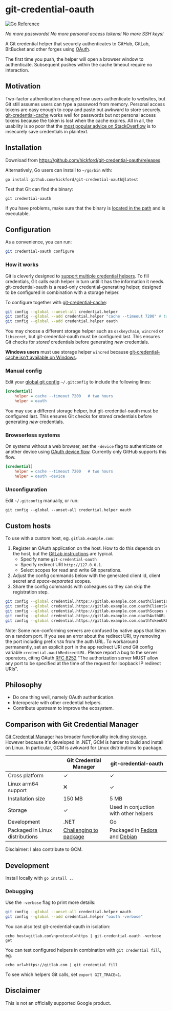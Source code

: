 git-credential-oauth
====================

[![Go Reference](https://pkg.go.dev/badge/github.com/hickford/git-credential-oauth.svg)](https://pkg.go.dev/github.com/hickford/git-credential-oauth)

*No more passwords! No more personal access tokens! No more SSH keys!*

A Git credential helper that securely authenticates to GitHub, GitLab, BitBucket and other forges using [OAuth](https://oauth.net/).

The first time you push, the helper will open a browser window to authenticate. Subsequent pushes within the cache timeout require no interaction.

## Motivation

Two-factor authentication changed how users authenticate to websites, but Git still assumes users can type a password from memory. Personal access tokens are easy enough to copy and paste but awkward to store securely. [git-credential-cache](https://git-scm.com/docs/git-credential-cache) works well for passwords but not personal access tokens because the token is lost when the cache expires. All in all, the usability is so poor that the [most popular advice on StackOverflow](https://stackoverflow.com/a/35942890/284795) is to insecurely save credentials in plaintext.

## Installation

Download from https://github.com/hickford/git-credential-oauth/releases

Alternatively, Go users can install to `~/go/bin` with:

	go install github.com/hickford/git-credential-oauth@latest

Test that Git can find the binary:

	git credential-oauth

If you have problems, make sure that the binary is [located in the path](https://superuser.com/a/284351/62691) and is executable.

## Configuration

As a convenience, you can run:

```sh
git credential-oauth configure
```

### How it works

Git is cleverly designed to [support multiple credential helpers](https://git-scm.com/docs/gitcredentials#_custom_helpers). To fill credentials, Git calls each helper in turn until it has the information it needs. git-credential-oauth is a read-only credential-generating helper, designed to be configured in combination with a storage helper.

To configure together with [git-credential-cache](https://git-scm.com/docs/git-credential-cache):

```sh
git config --global --unset-all credential.helper
git config --global --add credential.helper "cache --timeout 7200" # two hours
git config --global --add credential.helper oauth
```

You may choose a different storage helper such as `osxkeychain`, `wincred` or `libsecret`, but git-credential-oauth must be configured last. This ensures Git checks for *stored* credentials before generating *new* credentials.

**Windows users** must use storage helper `wincred` because [git-credential-cache isn't available on Windows](https://github.com/git-for-windows/git/issues/3892).

### Manual config

Edit your [global git config](https://git-scm.com/docs/git-config#FILES) `~/.gitconfig` to include the following lines:

```ini
[credential]
	helper = cache --timeout 7200	# two hours
	helper = oauth
```

You may use a different storage helper, but git-credential-oauth must be configured last. This ensures Git checks for *stored* credentials before generating *new* credentials.

### Browserless systems

On systems without a web browser, set the `-device` flag to authenticate on another device using [OAuth device flow](https://www.rfc-editor.org/rfc/rfc8628). Currently only GitHub supports this flow.

```ini
[credential]
	helper = cache --timeout 7200	# two hours
	helper = oauth -device
```

### Unconfiguration

Edit `~/.gitconfig` manually, or run:

	git config --global --unset-all credential.helper oauth

## Custom hosts

To use with a custom host, eg. `gitlab.example.com`:

1. Register an OAuth application on the host. How to do this depends on the host, but the [GitLab instructions](https://docs.gitlab.com/ee/integration/oauth_provider.html#user-owned-applications) are typical.
	* Specify name `git-credential-oauth`
	* Specify redirect URI `http://127.0.0.1`.
	* Select scopes for read and write Git operations.
2. Adjust the config commands below with the generated client id, client secret and *space-separated* scopes.
3. Share the config commands with colleagues so they can skip the registration step.

```sh
git config --global credential.https://gitlab.example.com.oauthClientId <CLIENTID>
git config --global credential.https://gitlab.example.com.oauthClientSecret <CLIENTSECRET>
git config --global credential.https://gitlab.example.com.oauthScopes read_repository write_repository
git config --global credential.https://gitlab.example.com.oauthAuthURL /oauth/authorize
git config --global credential.https://gitlab.example.com.oauthTokenURL /oauth/token
```

Note: Some non-conforming servers are confused by native apps that listen on a random port. If you see an error about the redirect URI, try removing the port including prefix `%3A` from the auth URL. To workaround permanently, set an explicit port in the app redirect URI *and* Git config variable `credential.oauthRedirectURL`. Please report a bug to the server operators, citing OAuth [RFC 8252](https://datatracker.ietf.org/doc/html/rfc8252#section-7.3) "The authorization server MUST allow any port to be specified at the time of the request for loopback IP redirect URIs".

## Philosophy

* Do one thing well, namely OAuth authentication.
* Interoperate with other credential helpers.
* Contribute upstream to improve the ecosystem.

## Comparison with Git Credential Manager

[Git Credential Manager](https://github.com/GitCredentialManager/git-credential-manager) has broader functionality including storage. However because it's developed in .NET, GCM is harder to build and install on Linux. In particular, GCM is awkward for Linux distributions to package.

|                | Git Credential Manager | git-credential-oauth |
|----------------|------------------------|----------------------|
| Cross platform | ✓                      | ✓                     |
| Linux arm64 support            | 🗙               | ✓                            |
| Installation size | 150 MB              | 5 MB                 |
| Storage        | ✓     | Used in conjuction with other helpers |
| Development    | .NET                   | Go                   |
| Packaged in Linux distributions               | [Challenging to package](https://github.com/dotnet/source-build/discussions/2960)            | Packaged in [Fedora](https://packages.fedoraproject.org/pkgs/git-credential-oauth/git-credential-oauth/) and [Debian](https://tracker.debian.org/pkg/git-credential-oauth)       |

Disclaimer: I also contribute to GCM.

## Development

Install locally with `go install .`.

### Debugging

Use the `-verbose` flag to print more details:

```sh
git config --global --unset-all credential.helper oauth
git config --global --add credential.helper "oauth -verbose"
```

You can also test git-credential-oauth in isolation:

```
echo host=gitlab.com\nprotocol=https | git-credential-oauth -verbose get
```

You can test configured helpers in combination with `git credential fill`, eg.

```
echo url=https://gitlab.com | git credential fill
```

To see which helpers Git calls, set `export GIT_TRACE=1`.

## Disclaimer

This is not an officially supported Google product.
